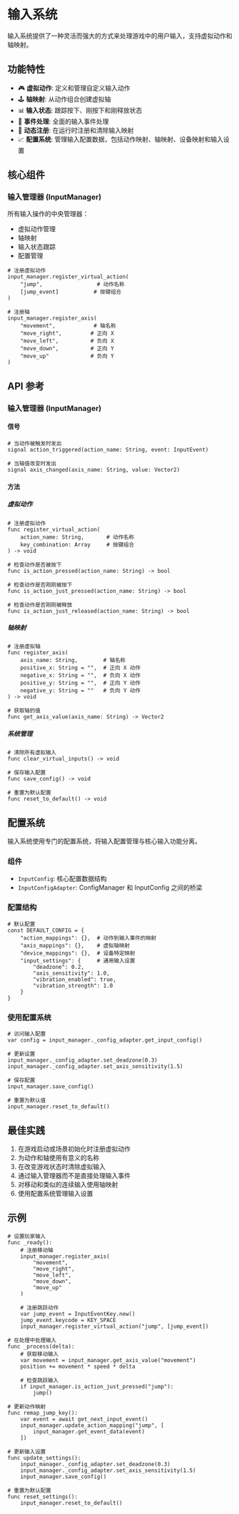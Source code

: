 # 输入系统

输入系统提供了一种灵活而强大的方式来处理游戏中的用户输入，支持虚拟动作和轴映射。

## 功能特性

- 🎮 **虚拟动作**: 定义和管理自定义输入动作
- 🕹️ **轴映射**: 从动作组合创建虚拟轴
- 📊 **输入状态**: 跟踪按下、刚按下和刚释放状态
- 🎯 **事件处理**: 全面的输入事件处理
- 🔄 **动态注册**: 在运行时注册和清除输入映射
- 📈 **配置系统**: 管理输入配置数据，包括动作映射、轴映射、设备映射和输入设置

## 核心组件

### 输入管理器 (InputManager)

所有输入操作的中央管理器：
- 虚拟动作管理
- 轴映射
- 输入状态跟踪
- 配置管理

```gdscript
# 注册虚拟动作
input_manager.register_virtual_action(
    "jump",                 # 动作名称
    [jump_event]           # 按键组合
)

# 注册轴
input_manager.register_axis(
    "movement",            # 轴名称
    "move_right",         # 正向 X
    "move_left",          # 负向 X
    "move_down",          # 正向 Y
    "move_up"             # 负向 Y
)
```

## API 参考

### 输入管理器 (InputManager)

#### 信号

```gdscript
# 当动作被触发时发出
signal action_triggered(action_name: String, event: InputEvent)

# 当轴值改变时发出
signal axis_changed(axis_name: String, value: Vector2)
```

#### 方法

##### 虚拟动作

```gdscript
# 注册虚拟动作
func register_virtual_action(
    action_name: String,       # 动作名称
    key_combination: Array     # 按键组合
) -> void

# 检查动作是否被按下
func is_action_pressed(action_name: String) -> bool

# 检查动作是否刚刚被按下
func is_action_just_pressed(action_name: String) -> bool

# 检查动作是否刚刚被释放
func is_action_just_released(action_name: String) -> bool
```

##### 轴映射

```gdscript
# 注册虚拟轴
func register_axis(
    axis_name: String,        # 轴名称
    positive_x: String = "",  # 正向 X 动作
    negative_x: String = "",  # 负向 X 动作
    positive_y: String = "",  # 正向 Y 动作
    negative_y: String = ""   # 负向 Y 动作
) -> void

# 获取轴的值
func get_axis_value(axis_name: String) -> Vector2
```

##### 系统管理

```gdscript
# 清除所有虚拟输入
func clear_virtual_inputs() -> void

# 保存输入配置
func save_config() -> void

# 重置为默认配置
func reset_to_default() -> void
```

## 配置系统

输入系统使用专门的配置系统，将输入配置管理与核心输入功能分离。

### 组件

- `InputConfig`: 核心配置数据结构
- `InputConfigAdapter`: ConfigManager 和 InputConfig 之间的桥梁

### 配置结构

```gdscript
# 默认配置
const DEFAULT_CONFIG = {
    "action_mappings": {},  # 动作到输入事件的映射
    "axis_mappings": {},    # 虚拟轴映射
    "device_mappings": {},  # 设备特定映射
    "input_settings": {     # 通用输入设置
        "deadzone": 0.2,
        "axis_sensitivity": 1.0,
        "vibration_enabled": true,
        "vibration_strength": 1.0
    }
}
```

### 使用配置系统

```gdscript
# 访问输入配置
var config = input_manager._config_adapter.get_input_config()

# 更新设置
input_manager._config_adapter.set_deadzone(0.3)
input_manager._config_adapter.set_axis_sensitivity(1.5)

# 保存配置
input_manager.save_config()

# 重置为默认值
input_manager.reset_to_default()
```

## 最佳实践

1. 在游戏启动或场景初始化时注册虚拟动作
2. 为动作和轴使用有意义的名称
3. 在改变游戏状态时清除虚拟输入
4. 通过输入管理器而不是直接处理输入事件
5. 对移动和类似的连续输入使用轴映射
6. 使用配置系统管理输入设置

## 示例

```gdscript
# 设置玩家输入
func _ready():
    # 注册移动轴
    input_manager.register_axis(
        "movement",
        "move_right",
        "move_left",
        "move_down",
        "move_up"
    )
    
    # 注册跳跃动作
    var jump_event = InputEventKey.new()
    jump_event.keycode = KEY_SPACE
    input_manager.register_virtual_action("jump", [jump_event])

# 在处理中处理输入
func _process(delta):
    # 获取移动输入
    var movement = input_manager.get_axis_value("movement")
    position += movement * speed * delta
    
    # 检查跳跃输入
    if input_manager.is_action_just_pressed("jump"):
        jump()

# 更新动作映射
func remap_jump_key():
    var event = await get_next_input_event()
    input_manager.update_action_mapping("jump", [
        input_manager.get_event_data(event)
    ])

# 更新输入设置
func update_settings():
    input_manager._config_adapter.set_deadzone(0.3)
    input_manager._config_adapter.set_axis_sensitivity(1.5)
    input_manager.save_config()

# 重置为默认配置
func reset_settings():
    input_manager.reset_to_default()

